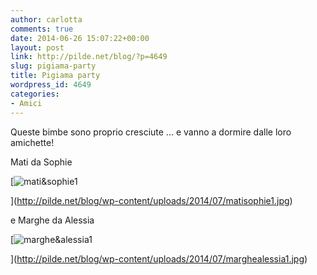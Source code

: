 ```yaml
---
author: carlotta
comments: true
date: 2014-06-26 15:07:22+00:00
layout: post
link: http://pilde.net/blog/?p=4649
slug: pigiama-party
title: Pigiama party
wordpress_id: 4649
categories:
- Amici
---
```


Queste bimbe sono proprio cresciute ... e vanno a dormire dalle loro amichette!

Mati da Sophie

[![mati&sophie1](http://pilde.net/blog/wp-content/uploads/2014/07/matisophie1.jpg)


](http://pilde.net/blog/wp-content/uploads/2014/07/matisophie1.jpg)


e Marghe da Alessia

[![marghe&alessia1](http://pilde.net/blog/wp-content/uploads/2014/07/marghealessia1.jpg)


](http://pilde.net/blog/wp-content/uploads/2014/07/marghealessia1.jpg)




